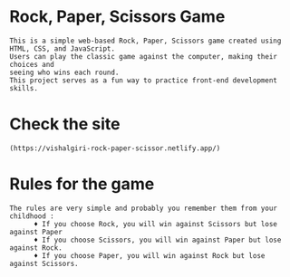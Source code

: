 # Rock, Paper, Scissors Game
    This is a simple web-based Rock, Paper, Scissors game created using HTML, CSS, and JavaScript. 
    Users can play the classic game against the computer, making their choices and 
    seeing who wins each round.
    This project serves as a fun way to practice front-end development skills.

# Check the site
    (https://vishalgiri-rock-paper-scissor.netlify.app/) 


# Rules for the game
    The rules are very simple and probably you remember them from your childhood : 
          ♦ If you choose Rock, you will win against Scissors but lose against Paper
          ♦ If you choose Scissors, you will win against Paper but lose against Rock.
          ♦ If you choose Paper, you will win against Rock but lose against Scissors.
            
